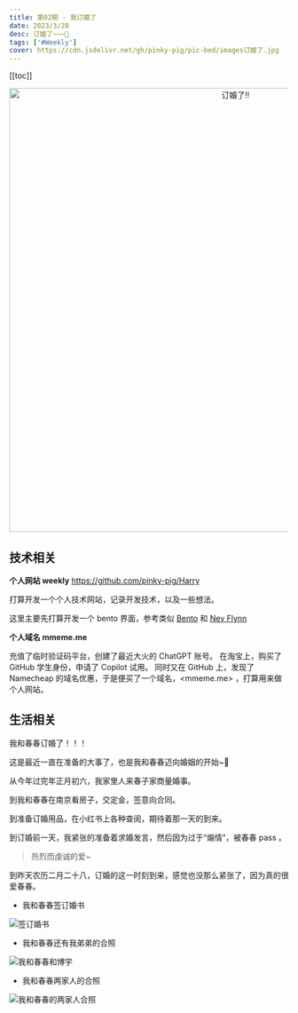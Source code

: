 ```yaml
---
title: 第02期 - 我订婚了
date: 2023/3/20
desc: 订婚了~~~🥰
tags: ['#Weekly']
cover: https://cdn.jsdelivr.net/gh/pinky-pig/pic-bed/images订婚了.jpg
---
```


[[toc]]

<p align="center">
<img alt="订婚了!!" src="https://cdn.jsdelivr.net/gh/pinky-pig/pic-bed/images订婚了.jpg" width=800 />
</p>

## 技术相关

**个人网站 weekly**
<https://github.com/pinky-pig/Harry>

打算开发一个个人技术网站，记录开发技术，以及一些想法。

这里主要先打算开发一个 bento 界面，参考类似 [Bento](https://bento.me/pinky-pig) 和 [Nev Flynn](https://nevflynn.com/)

**个人域名 mmeme.me**

充值了临时验证码平台，创建了最近大火的 ChatGPT 账号。
在淘宝上，购买了 GitHub 学生身份，申请了 Copilot 试用。
同时又在 GitHub 上，发现了 Namecheap 的域名优惠，于是便买了一个域名，<mmeme.me> ，打算用来做个人网站。

## 生活相关

我和春春订婚了！！！

这是最近一直在准备的大事了，也是我和春春迈向婚姻的开始~🥰

从今年过完年正月初六，我家里人来春子家商量婚事。

到我和春春在南京看房子，交定金，签意向合同。

到准备订婚用品，在小红书上各种查阅，期待着那一天的到来。

到订婚前一天，我紧张的准备着求婚发言，然后因为过于“煽情”，被春春 pass 。

> 热烈而虔诚的爱~

到昨天农历二月二十八，订婚的这一时刻到来，感觉也没那么紧张了，因为真的很爱春春。

- 我和春春签订婚书

![签订婚书](https://cdn.jsdelivr.net/gh/pinky-pig/pic-bed/images签订婚书.jpg)

- 我和春春还有我弟弟的合照

![我和春春和博宇](https://cdn.jsdelivr.net/gh/pinky-pig/pic-bed/images我和春春和博宇.jpg)

- 我和春春两家人的合照

![我和春春的两家人合照](https://cdn.jsdelivr.net/gh/pinky-pig/pic-bed/images我和春春的两家人合照.jpg)
